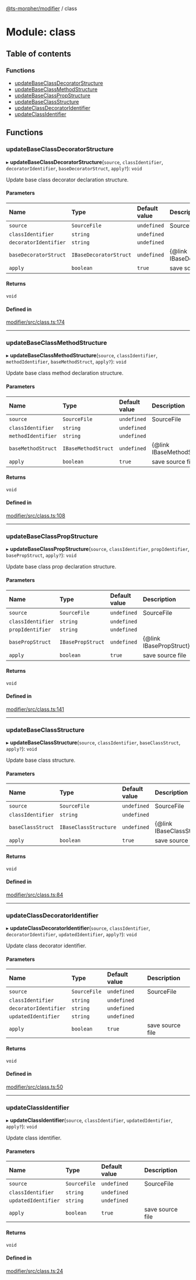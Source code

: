 [@ts-morpher/modifier](../README.md) / class

# Module: class

## Table of contents

### Functions

- [updateBaseClassDecoratorStructure](class.md#updatebaseclassdecoratorstructure)
- [updateBaseClassMethodStructure](class.md#updatebaseclassmethodstructure)
- [updateBaseClassPropStructure](class.md#updatebaseclasspropstructure)
- [updateBaseClassStructure](class.md#updatebaseclassstructure)
- [updateClassDecoratorIdentifier](class.md#updateclassdecoratoridentifier)
- [updateClassIdentifier](class.md#updateclassidentifier)

## Functions

### updateBaseClassDecoratorStructure

▸ **updateBaseClassDecoratorStructure**(`source`, `classIdentifier`, `decoratorIdentifier`, `baseDecoratorStruct`, `apply?`): `void`

Update base class decorator declaration structure.

#### Parameters

| Name | Type | Default value | Description |
| :------ | :------ | :------ | :------ |
| `source` | `SourceFile` | `undefined` | SourceFile |
| `classIdentifier` | `string` | `undefined` |  |
| `decoratorIdentifier` | `string` | `undefined` |  |
| `baseDecoratorStruct` | `IBaseDecoratorStruct` | `undefined` | {@link IBaseDecoratorStruct} |
| `apply` | `boolean` | `true` | save source file |

#### Returns

`void`

#### Defined in

[modifier/src/class.ts:174](https://github.com/linbudu599/morpher/blob/387f7fa/packages/modifier/src/class.ts#L174)

___

### updateBaseClassMethodStructure

▸ **updateBaseClassMethodStructure**(`source`, `classIdentifier`, `methodIdentifier`, `baseMethodStruct`, `apply?`): `void`

Update base class method declaration structure.

#### Parameters

| Name | Type | Default value | Description |
| :------ | :------ | :------ | :------ |
| `source` | `SourceFile` | `undefined` | SourceFile |
| `classIdentifier` | `string` | `undefined` |  |
| `methodIdentifier` | `string` | `undefined` |  |
| `baseMethodStruct` | `IBaseMethodStruct` | `undefined` | {@link IBaseMethodStruct} |
| `apply` | `boolean` | `true` | save source file |

#### Returns

`void`

#### Defined in

[modifier/src/class.ts:108](https://github.com/linbudu599/morpher/blob/387f7fa/packages/modifier/src/class.ts#L108)

___

### updateBaseClassPropStructure

▸ **updateBaseClassPropStructure**(`source`, `classIdentifier`, `propIdentifier`, `basePropStruct`, `apply?`): `void`

Update base class prop declaration structure.

#### Parameters

| Name | Type | Default value | Description |
| :------ | :------ | :------ | :------ |
| `source` | `SourceFile` | `undefined` | SourceFile |
| `classIdentifier` | `string` | `undefined` |  |
| `propIdentifier` | `string` | `undefined` |  |
| `basePropStruct` | `IBasePropStruct` | `undefined` | {@link IBasePropStruct} |
| `apply` | `boolean` | `true` | save source file |

#### Returns

`void`

#### Defined in

[modifier/src/class.ts:141](https://github.com/linbudu599/morpher/blob/387f7fa/packages/modifier/src/class.ts#L141)

___

### updateBaseClassStructure

▸ **updateBaseClassStructure**(`source`, `classIdentifier`, `baseClassStruct`, `apply?`): `void`

Update base class structure.

#### Parameters

| Name | Type | Default value | Description |
| :------ | :------ | :------ | :------ |
| `source` | `SourceFile` | `undefined` | SourceFile |
| `classIdentifier` | `string` | `undefined` |  |
| `baseClassStruct` | `IBaseClassStructure` | `undefined` | {@link IBaseClassStructure} |
| `apply` | `boolean` | `true` | save source file |

#### Returns

`void`

#### Defined in

[modifier/src/class.ts:84](https://github.com/linbudu599/morpher/blob/387f7fa/packages/modifier/src/class.ts#L84)

___

### updateClassDecoratorIdentifier

▸ **updateClassDecoratorIdentifier**(`source`, `classIdentifier`, `decoratorIdentifier`, `updatedIdentifier`, `apply?`): `void`

Update class decorator identifier.

#### Parameters

| Name | Type | Default value | Description |
| :------ | :------ | :------ | :------ |
| `source` | `SourceFile` | `undefined` | SourceFile |
| `classIdentifier` | `string` | `undefined` |  |
| `decoratorIdentifier` | `string` | `undefined` |  |
| `updatedIdentifier` | `string` | `undefined` |  |
| `apply` | `boolean` | `true` | save source file |

#### Returns

`void`

#### Defined in

[modifier/src/class.ts:50](https://github.com/linbudu599/morpher/blob/387f7fa/packages/modifier/src/class.ts#L50)

___

### updateClassIdentifier

▸ **updateClassIdentifier**(`source`, `classIdentifier`, `updatedIdentifier`, `apply?`): `void`

Update class identifier.

#### Parameters

| Name | Type | Default value | Description |
| :------ | :------ | :------ | :------ |
| `source` | `SourceFile` | `undefined` | SourceFile |
| `classIdentifier` | `string` | `undefined` |  |
| `updatedIdentifier` | `string` | `undefined` |  |
| `apply` | `boolean` | `true` | save source file |

#### Returns

`void`

#### Defined in

[modifier/src/class.ts:24](https://github.com/linbudu599/morpher/blob/387f7fa/packages/modifier/src/class.ts#L24)
